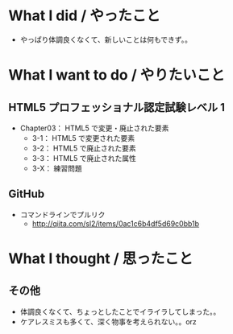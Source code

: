 # What I did / やったこと
- やっぱり体調良くなくて、新しいことは何もできず。。

# What I want to do / やりたいこと
## HTML5 プロフェッショナル認定試験レベル 1
- Chapter03： HTML5 で変更・廃止された要素
    - 3-1： HTML5 で変更された要素
    - 3-2： HTML5 で廃止された要素
    - 3-3： HTML5 で廃止された属性
    - 3-X： 練習問題

## GitHub
- コマンドラインでプルリク
    - http://qiita.com/sl2/items/0ac1c6b4df5d69c0bb1b

# What I thought / 思ったこと
## その他
- 体調良くなくて、ちょっとしたことでイライラしてしまった。。
- ケアレスミスも多くて、深く物事を考えられない。。orz
